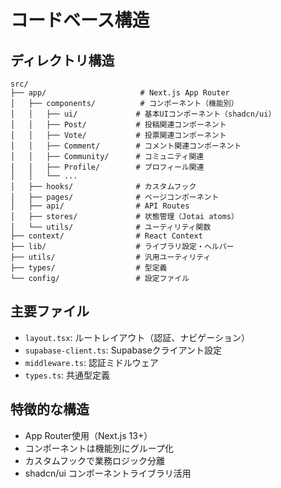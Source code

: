 # コードベース構造

## ディレクトリ構造

```
src/
├── app/                     # Next.js App Router
│   ├── components/          # コンポーネント（機能別）
│   │   ├── ui/             # 基本UIコンポーネント（shadcn/ui）
│   │   ├── Post/           # 投稿関連コンポーネント
│   │   ├── Vote/           # 投票関連コンポーネント
│   │   ├── Comment/        # コメント関連コンポーネント
│   │   ├── Community/      # コミュニティ関連
│   │   ├── Profile/        # プロフィール関連
│   │   └── ...
│   ├── hooks/              # カスタムフック
│   ├── pages/              # ページコンポーネント
│   ├── api/                # API Routes
│   ├── stores/             # 状態管理（Jotai atoms）
│   └── utils/              # ユーティリティ関数
├── context/                # React Context
├── lib/                    # ライブラリ設定・ヘルパー
├── utils/                  # 汎用ユーティリティ
├── types/                  # 型定義
└── config/                 # 設定ファイル
```

## 主要ファイル

- `layout.tsx`: ルートレイアウト（認証、ナビゲーション）
- `supabase-client.ts`: Supabaseクライアント設定
- `middleware.ts`: 認証ミドルウェア
- `types.ts`: 共通型定義

## 特徴的な構造

- App Router使用（Next.js 13+）
- コンポーネントは機能別にグループ化
- カスタムフックで業務ロジック分離
- shadcn/ui コンポーネントライブラリ活用

